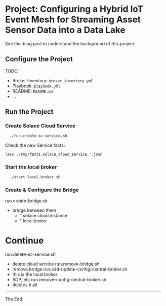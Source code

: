 # Project: Configuring a Hybrid IoT Event Mesh for Streaming Asset Sensor Data into a Data Lake

See this blog post to understand the background of this project.

## Configure the Project

TODO:
* Broker Inventory: `broker.inventory.yml`
* Playbook: `playbook.yml`
* README: `README.md`
* ...

## Run the Project

### Create Solace Cloud Service

````bash
  ./run.create-sc-service.sh
````

Check the new Service facts:
````bash
less ./tmp/facts.solace_cloud_service.*.json
````

### Start the local broker

````bash
  ./start.local.broker.sh
````

### Create & Configure the Bridge

run.create-bridge.sh
  - bridge between them
    - 1 solace cloud instance
    - 1 local broker


# Continue
run.delete-sc-service.sh
  - delete cloud service
run.remove-bridge.sh
  - remove bridge
run.add-update-config-central-broker.sh
  - this is the local broker
  - RDP, etc
run.remove-config-central-broker.sh
  - deletes it all




---
The End.
